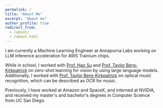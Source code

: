 ```yaml
---
permalink: /
title: "About Me"
excerpt: "About me"
author_profile: true
redirect_from: 
  - /about/
  - /about.html
---
```


I am currently a Machine Learning Engineer at Annapurna Labs working on LLM inference acceleration for AWS Trainium chips.

While in school, I worked with [Prof. Hao Su](http://ai.ucsd.edu/~haosu/) and 
[Prof. Taylor Berg-Kirkpatrick](https://cseweb.ucsd.edu/~tberg/) on zero-shot learning for vision by using large language models. Additionally, I worked with [Prof. Taylor Berg-Kirkpatrick](https://cseweb.ucsd.edu/~tberg/) on optical music recognition, which can be described as OCR for music.

Previously, I have worked at Amazon and SpaceX, and interned at NVIDIA, and received my master's and bachelor's degrees in Computer Science from UC San Diego. 
